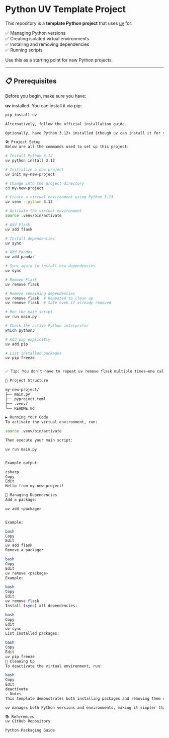 # Python UV Template Project

This repository is a **template Python project** that uses [uv](https://github.com/astral-sh/uv) for:

✅ Managing Python versions  
✅ Creating isolated virtual environments  
✅ Installing and removing dependencies  
✅ Running scripts  

Use this as a starting point for new Python projects.

---

## 📋 Prerequisites

Before you begin, make sure you have:

**uv** installed. You can install it via pip:

```bash
pip install uv

Alternatively, follow the official installation guide.

Optionally, have Python 3.12+ installed (though uv can install it for you automatically).

🛠️ Project Setup
Below are all the commands used to set up this project:

# Install Python 3.12
uv python install 3.12

# Initialize a new project
uv init my-new-project

# Change into the project directory
cd my-new-project

# Create a virtual environment using Python 3.13
uv venv --python 3.13

# Activate the virtual environment
source .venv/bin/activate

# Add Flask
uv add flask

# Install dependencies
uv sync

# Add Pandas
uv add pandas

# Sync again to install new dependencies
uv sync

# Remove Flask
uv remove flask

# Remove remaining dependencies
uv remove flask  # Repeated to clean up
uv remove flask  # Safe even if already removed

# Run the main script
uv run main.py

# Check the active Python interpreter
which python3

# Add pip explicitly
uv add pip

# List installed packages
uv pip freeze


✅ Tip: You don’t have to repeat uv remove flask multiple times—one call is usually enough.

📂 Project Structure

my-new-project/
├── main.py
├── pyproject.toml
├── .venv/
└── README.md

▶️ Running Your Code
To activate the virtual environment, run:

source .venv/bin/activate

Then execute your main script:

uv run main.py


Example output:

csharp
Copy
Edit
Hello from my-new-project!

🧩 Managing Dependencies
Add a package:

uv add <package>


Example:

bash
Copy
Edit
uv add flask
Remove a package:

bash
Copy
Edit
uv remove <package>
Example:

bash
Copy
Edit
uv remove flask
Install (sync) all dependencies:

bash
Copy
Edit
uv sync
List installed packages:

bash
Copy
Edit
uv pip freeze
🧹 Cleaning Up
To deactivate the virtual environment, run:

bash
Copy
Edit
deactivate
💡 Notes
This template demonstrates both installing packages and removing them cleanly. You can modify pyproject.toml to define your dependencies declaratively.

uv manages both Python versions and environments, making it simpler than combining pyenv, venv, and pip.

📚 References
uv GitHub Repository

Python Packaging Guide







